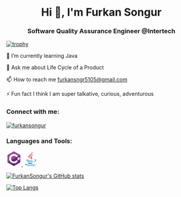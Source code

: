 <h1 align="center" class="heading-element" dir="auto">Hi 👋, I'm Furkan Songur</h1>

<h3 align="center" class="heading-element" dir="auto">Software Quality Assurance Engineer @Intertech</h3>



[![trophy](https://github-profile-trophy.vercel.app/?username=ryo-ma)](https://github.com/ryo-ma/github-profile-trophy)

🌱 I’m currently learning Java

💬 Ask me about Life Cycle of a Product

📫 How to reach me furkansngr5105@gmail.com

⚡ Fun fact I think I am super talkative, curious, adventurous



<h3 align="left" class="heading-element" dir="auto">Connect with me:</h3>

<a href="https://linkedin.com/in/furkansongur" target="_blank" rel="nofollow">
        <img align="center" src="https://raw.githubusercontent.com/rahuldkjain/github-profile-readme-generator/master/src/images/icons/Social/linked-in-alt.svg" alt="furkansongur" height="30" width="40" style="max-width: 100%;">
</a>

<h3 align="left" class="heading-element" dir="auto">Languages and Tools:</h3>

<a href="https://www.w3schools.com/cs/" rel="nofollow">
        <img src="https://raw.githubusercontent.com/devicons/devicon/master/icons/csharp/csharp-original.svg" alt="csharp" width="40" height="40" style="max-width: 100%;">
</a>
<a href="https://www.java.com" rel="nofollow">
        <img src="https://raw.githubusercontent.com/devicons/devicon/master/icons/java/java-original.svg" alt="java" width="40" height="40" style="max-width: 100%;">
</a>

[![FurkanSongur's GitHub stats](https://github-readme-stats.vercel.app/api?username=furkansongur)](https://github.com/furkansongur/github-readme-stats) 

[![Top Langs](https://github-readme-stats.vercel.app/api/top-langs/?username=furkansongur)](https://github.com/furkansongur/github-readme-stats)


